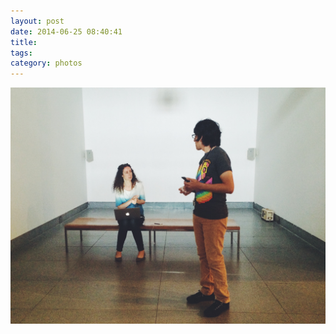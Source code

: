 ```yaml
---
layout: post
date: 2014-06-25 08:40:41
title: 
tags:
category: photos
---
```


![title](/assets/photoblog/david-and-jennie.jpg)